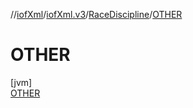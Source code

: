 //[iofXml](../../../../index.md)/[iofXml.v3](../../index.md)/[RaceDiscipline](../index.md)/[OTHER](index.md)

# OTHER

[jvm]\
[OTHER](index.md)
